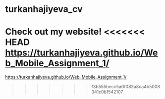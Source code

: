 # turkanhajiyeva_cv
 Check out my website!
<<<<<<< HEAD
 https://turkanhajiyeva.github.io/Web_Mobile_Assignment_1/
=======
https://turkanhajiyeva.github.io/Web_Mobile_Assignment_1/


>>>>>>> f3b555becc5a0f083a8ca4b5008341c0b1542107
